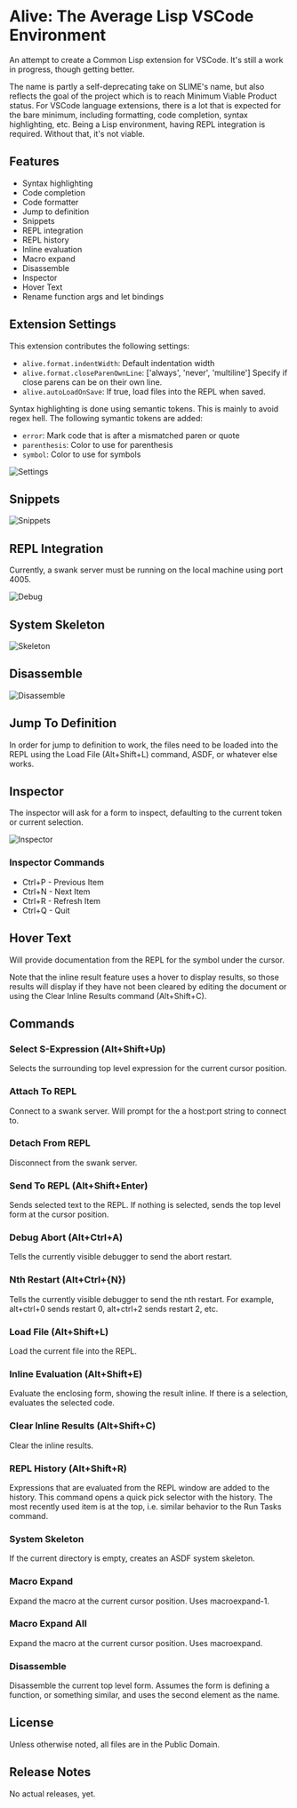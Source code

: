 # Alive: The Average Lisp VSCode Environment

An attempt to create a Common Lisp extension for VSCode. It's still a work in progress, though getting better.

The name is partly a self-deprecating take on SLIME's name, but also reflects the goal of the project which is to reach Minimum Viable Product status. For VSCode language extensions, there is a lot that is expected for the bare minimum, including formatting, code completion, syntax highlighting, etc. Being a Lisp environment, having REPL integration is required. Without that, it's not viable.

## Features

-   Syntax highlighting
-   Code completion
-   Code formatter
-   Jump to definition
-   Snippets
-   REPL integration
-   REPL history
-   Inline evaluation
-   Macro expand
-   Disassemble
-   Inspector
-   Hover Text
-   Rename function args and let bindings

## Extension Settings

This extension contributes the following settings:

-   `alive.format.indentWidth`: Default indentation width
-   `alive.format.closeParenOwnLine`: ['always', 'never', 'multiline'] Specify if close parens can be on their own line.
-   `alive.autoLoadOnSave`: If true, load files into the REPL when saved.

Syntax highlighting is done using semantic tokens. This is mainly to avoid regex hell. The following symantic tokens are added:

-   `error`: Mark code that is after a mismatched paren or quote
-   `parenthesis`: Color to use for parenthesis
-   `symbol`: Color to use for symbols

![Settings](https://github.com/nobody-famous/alive/raw/master/resource/gifs/settings.gif)

## Snippets

![Snippets](https://github.com/nobody-famous/alive/raw/master/resource/gifs/snippets.gif)

## REPL Integration

Currently, a swank server must be running on the local machine using port 4005.

![Debug](https://github.com/nobody-famous/alive/raw/master/resource/gifs/debug.gif)

## System Skeleton

![Skeleton](https://github.com/nobody-famous/alive/raw/master/resource/gifs/skeleton.gif)

## Disassemble

![Disassemble](https://github.com/nobody-famous/alive/raw/master/resource/gifs/disassemble.gif)

## Jump To Definition

In order for jump to definition to work, the files need to be loaded into the REPL using the Load File (Alt+Shift+L) command, ASDF, or whatever else works.

## Inspector

The inspector will ask for a form to inspect, defaulting to the current token or current selection.

![Inspector](https://github.com/nobody-famous/alive/raw/master/resource/gifs/inspect.gif)

### Inspector Commands

-   Ctrl+P - Previous Item
-   Ctrl+N - Next Item
-   Ctrl+R - Refresh Item
-   Ctrl+Q - Quit

## Hover Text

Will provide documentation from the REPL for the symbol under the cursor.

Note that the inline result feature uses a hover to display results, so those results will display if they have not been cleared by editing the document or using the Clear Inline Results command (Alt+Shift+C).

## Commands

### Select S-Expression (Alt+Shift+Up)

Selects the surrounding top level expression for the current cursor position.

### Attach To REPL

Connect to a swank server. Will prompt for the a host:port string to connect to.

### Detach From REPL

Disconnect from the swank server.

### Send To REPL (Alt+Shift+Enter)

Sends selected text to the REPL. If nothing is selected, sends the top level form at the cursor position.

### Debug Abort (Alt+Ctrl+A)

Tells the currently visible debugger to send the abort restart.

### Nth Restart (Alt+Ctrl+{N})

Tells the currently visible debugger to send the nth restart. For example, alt+ctrl+0 sends restart 0, alt+ctrl+2 sends restart 2, etc.

### Load File (Alt+Shift+L)

Load the current file into the REPL.

### Inline Evaluation (Alt+Shift+E)

Evaluate the enclosing form, showing the result inline. If there is a selection, evaluates the selected code.

### Clear Inline Results (Alt+Shift+C)

Clear the inline results.

### REPL History (Alt+Shift+R)

Expressions that are evaluated from the REPL window are added to the history. This command opens a quick pick selector with the history. The most recently used item is at the top, i.e. similar behavior to the Run Tasks command.

### System Skeleton

If the current directory is empty, creates an ASDF system skeleton.

### Macro Expand

Expand the macro at the current cursor position. Uses macroexpand-1.

### Macro Expand All

Expand the macro at the current cursor position. Uses macroexpand.

### Disassemble

Disassemble the current top level form. Assumes the form is defining a function, or something similar, and uses the second element as the name.

## License

Unless otherwise noted, all files are in the Public Domain.

## Release Notes

No actual releases, yet.
